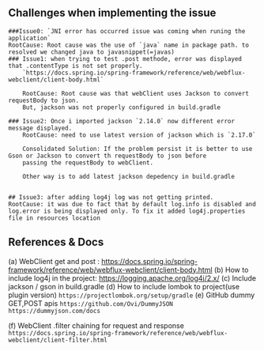 

## Challenges when implementing the issue

    ###Issue0: `JNI error has occurred issue was coming when runing the application`
    RootCause: Root cause was the use of `java` name in package path. to resolved we changed java to javasnippet(=javas)
    ### Issue1: when trying to test .post methode, error was displayed that .contentType is not set properly.
        `https://docs.spring.io/spring-framework/reference/web/webflux-webclient/client-body.html`
        
        RootCause: Root cause was that webClient uses Jackson to convert requestBody to json.
        But, jackson was not properly configured in build.gradle

    ### Issue2: Once i imported jackson `2.14.0` now different error message displayed.
        RootCause: need to use latest version of jackson which is `2.17.0`

        Consolidated Solution: If the problem persist it is better to use Gson or Jackson to convert th requestBody to json before 
        passing the requestBody to webClient.

        Other way is to add latest jackson depedency in build.gradle


    ## Issue3: after adding log4j log was not getting printed.
    RootCause: it was due to fact that by default log.info is disabled and log.error is being displayed only. To fix it added log4j.properties file in resources location



## References & Docs

(a) WebClient get and post : https://docs.spring.io/spring-framework/reference/web/webflux-webclient/client-body.html
(b) How to include log4j in the project: https://logging.apache.org/log4j/2.x/
(c) Include jackson / gson in build.gradle
(d) How to include lombok to project(use plugin version) `https://projectlombok.org/setup/gradle`
(e) GitHub dummy GET,POST apis
`https://github.com/Ovi/DummyJSON`
`https://dummyjson.com/docs`

(f) WebClient .filter chaining for request and response `https://docs.spring.io/spring-framework/reference/web/webflux-webclient/client-filter.html`
